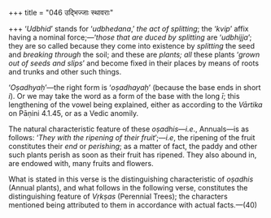 +++
title = "046 उद्भिज्जाः स्थावराः"

+++
‘*Udbhid*’ stands for ‘*udbhedana*,’ *the act of splitting*; the
‘*kvip*’ affix having a nominal force;—‘*those that are* *duced by
splitting* are ‘*udbhijja*’; they are so called because they come into
existence by *splitting* the seed and *breaking through* the soil; and
these are *plants; all* these plants ‘*grown out of seeds and slips*’
and become fixed in their places by means of roots and trunks and other
such things.

‘*Oṣadhyaḥ*’—the right form is ‘*oṣadhayaḥ*’ (because the base ends in
short *i*). Or we may take the word as a form of the base with the long
*ī*; this lengthening of the vowel being explained, either as according
to the *Vārtika* on Pāṇini 4.1.45, or as a Vedic anomily.

The natural characteristic feature of these *oṣadhis*—*i.e*., Annuals—is
as follows: ‘*They with the ripening of their fruit*’;—*i.e*, the
ripening of the fruit constitutes their *end* or *perishing*; as a
matter of fact, the paddy and other such plants perish as soon as their
fruit has ripened. They also abound in, are endowed with, many fruits
and flowers.

What is stated in this verse is the distinguishing characteristic of
*oṣadhis* (Annual plants), and what follows in the following verse,
constitutes the distinguishing feature of *Vṛkṣas* (Perennial Trees);
the characters mentioned being attributed to them in accordance with
actual facts.—(40)


